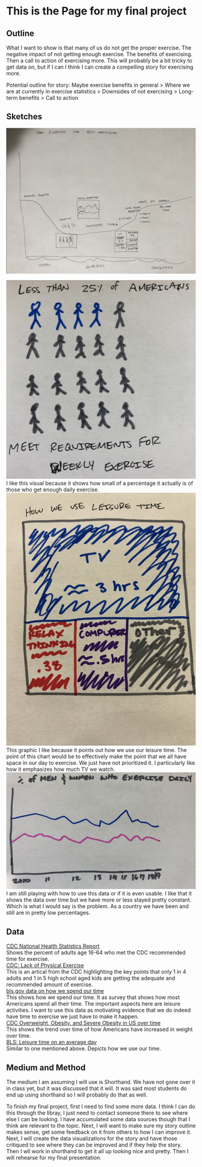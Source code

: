 # This is the Page for my final project

## Outline
What I want to show is that many of us do not get the proper exercise. The negative impact of not getting enough exercise. The benefits of exercising. Then a call to action of exercising more. This will probably be a bit tricky to get data on, but if I can I think I can create a compelling story for exercising more. 

Potential outline for story: Maybe exercise benefits in general > Where we are at currently in exercise statistics > Downsides of not exercising > Long-term benefits > Call to action

## Sketches
![Story Map from class](classStoryExercise.PNG)

![1 in 4 Americans Exercise Enough](1in4.jpg)
I like this visual because it shows how small of a percentage it actually is of those who get enough daily exercise. 
![How we use our leisure time](sizeOfTime.jpg)
This graphic I like because it points out how we use our leisure time. The point of this chart would be to effectively make the point that we all have space in our day to exercise. We just have not prioritized it. I particularly like how it emphasizes how much TV we watch. 
![Gender Exercise Data over Time (2010-19)](genderOverTime.jpg)
I am still playing with how to use this data or if it is even usable. I like that it shows the data over time but we have more or less stayed pretty constant. Which is what I would say is the problem. As a country we have been and still are in pretty low percentages. 

## Data
<a href="https://www.cdc.gov/nchs/data/nhsr/nhsr112.pdf">CDC National Health Statistics Report</a><br>
Shows the percent of adults age 16-64 who met the CDC recommended time for exercise. <br>
<a href="https://www.cdc.gov/chronicdisease/resources/publications/factsheets/physical-activity.htm">CDC: Lack of Physical Exercise</a><br>
This is an artical from the CDC highlighting the key points that only 1 in 4 adults and 1 in 5 high school aged kids are getting the adequate and recommended amount of exercise. <br>
<a href="https://www.bls.gov/tus/a1-2019.pdf">bls.gov data on how we spend our time</a><br>
This shows how we spend our time. It as survey that shows how most Americans spend all their time. The important aspects here are leisure activities. I want to use this data as motivating evidence that we do indeed have time to exercise we just have to make it happen. <br>
<a href="https://www.cdc.gov/nchs/data/hestat/obesity-adult-17-18/overweight-obesity-adults-H.pdf">CDC Overweight, Obesity, and Severe Obesity in US over time</a><br>
This shows the trend over time of how Americans have increased in weight over time. <br>
<a href="https://www.bls.gov/tus/charts/leisure.htm">BLS: Leisure time on an average day</a><br>
Similar to one mentioned above. Depicts how we use our time. <br>

## Medium and Method
The medium I am assuming I will use is Shorthand. We have not gone over it in class yet, but it was discussed that it will. 
It was said most students do end up using shorthand so I will probably do that as well. 

To finish my final project, first I need to find some more data. I think I can do this through the libray, I just need to contact
someone there to see where else I can be looking. I have accumulated some data sources though that I think are relevant to the topic.
Next, I will want to make sure my story outline makes sense, get some feedback on it from others to how I can improve it. Next, I 
will create the data visualizations for the story and have those critiqued to see where they can be improved and if they help the 
story. Then I wll work in shorthand to get it all up looking nice and pretty. Then I will rehearse for my final presentation. 
